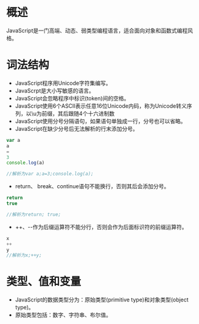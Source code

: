 # 概述
JavaScript是一门高端、动态、弱类型编程语言，适合面向对象和函数式编程风格。  

# 词法结构
- JavaScript程序用Unicode字符集编写。  
- JavaScrpt是大小写敏感的语言。
- JavaScript会忽略程序中标识(token)间的空格。
- JavaScript使用6个ASCII表示任意16位Unicode内码，称为Unicode转义序列，以\u为前缀，其后跟随4个十六进制数
- JavaScript使用分号分隔语句，如果语句单独成一行，分号也可以省略。
- JavaScript在缺少分号后无法解析的行末添加分号。
```JavaScript 
var a
a
=
3
console.log(a)

//解析为var a;a=3;console.log(a);
```
- return、 break、continue语句不能换行，否则其后会添加分号。
```JavaScript
return 
true

//解析为return; true;
```
- ++、--作为后缀运算符不能分行，否则会作为后面标识符的前缀运算符。
```JavaScript
x
++
y
//解析为x;++y;
```

# 类型、值和变量
- JavaScript的数据类型分为：原始类型(primitive type)和对象类型(object type)。
- 原始类型包括：数字、字符串、布尔值。